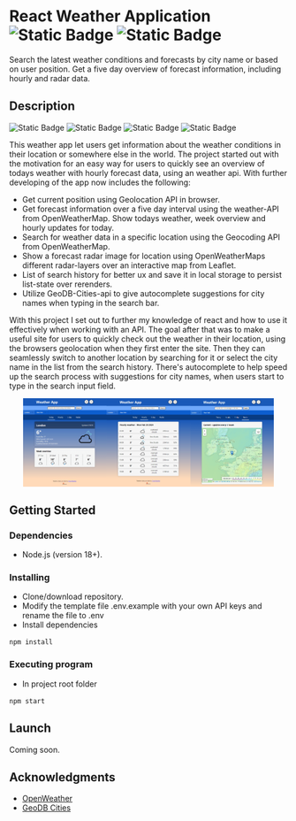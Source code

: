 # React Weather Application ![Static Badge](https://img.shields.io/badge/v18.2.0-blue?logo=react&label=React) ![Static Badge](https://img.shields.io/badge/v5.0.10-blue?logo=vite&label=Vite)

Search the latest weather conditions and forecasts by city name or based on user position. Get a five day overview of forecast information, including hourly and radar data.

## Description

![Static Badge](https://img.shields.io/badge/v6.21.3-blue?logo=react-router&label=React%20Router%20DOM)
![Static Badge](https://img.shields.io/badge/v1.9.4-blue?logo=leaflet&logoColor=%23199900&label=Leaflet)
![Static Badge](https://img.shields.io/badge/v8.56.0-blue?logo=eslint&logoColor=%234B32C3&label=ESLint)
![Static Badge](https://img.shields.io/badge/v3.1.1-blue?logo=prettier&label=Prettier)

This weather app let users get information about the weather conditions in their location or somewhere else in the world. The project started out with the motivation for an easy way for users to quickly see an overview of todays weather with hourly forecast data, using an weather api. With further developing of the app now includes the following:

- Get current position using Geolocation API in browser.
- Get forecast information over a five day interval using the weather-API from OpenWeatherMap. Show todays weather, week overview and hourly updates for today.
- Search for weather data in a specific location using the Geocoding API from OpenWeatherMap.
- Show a forecast radar image for location using OpenWeatherMaps different radar-layers over an interactive map from Leaflet.
- List of search history for better ux and save it in local storage to persist list-state over rerenders.
- Utilize GeoDB-Cities-api to give autocomplete suggestions for city names when typing in the search bar.

With this project I set out to further my knowledge of react and how to use it effectively when working with an API. The goal after that was to make a useful site for users to quickly check out the weather in their location, using the browsers geolocation when they first enter the site. Then they can seamlessly switch to another location by searching for it or select the city name in the list from the search history. There's autocomplete to help speed up the search process with suggestions for city names, when users start to type in the search input field.

<div align="center" style="display: flex; justify-content: center; align-items: center; width: 100%">
  <img align="left" src="./src/assets/images/frontpage-today.png" width="30%">
  <img src="./src/assets/images/frontpage-hourly.png" width="30%">
  <img align="right" src="./src/assets/images/frontpage-radar.png" width="30%">
</div>

## Getting Started

### Dependencies

- Node.js (version 18+).

### Installing

- Clone/download repository.
- Modify the template file .env.example with your own API keys and rename the file to .env
- Install dependencies

```
npm install
```

### Executing program

- In project root folder

```
npm start
```

## Launch

Coming soon.

## Acknowledgments

- [OpenWeather](https://openweathermap.org/)
- [GeoDB Cities](https://rapidapi.com/wirefreethought/api/geodb-cities/details)
